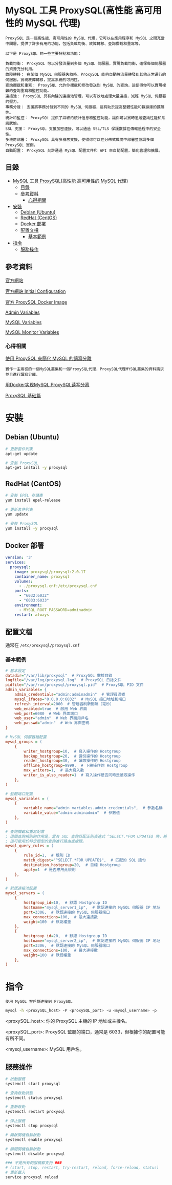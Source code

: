 # MySQL 工具 ProxySQL(高性能 高可用性的 MySQL 代理)

```
ProxySQL 是一個高性能、高可用性的 MySQL 代理，它可以在應用程序和 MySQL 之間充當中間層，提供了許多有用的功能，包括負載均衡、故障轉移、查詢攔截和重寫等。

以下是 ProxySQL 的一些主要特點和功能：

負載均衡： ProxySQL 可以分發流量到多個 MySQL 伺服器，實現負載均衡，確保每個伺服器的資源充分利用。
故障轉移： 在某個 MySQL 伺服器失效時，ProxySQL 能夠自動將流量轉發到其他正常運行的伺服器，實現故障轉移，提高系統的可用性。
查詢攔截和重寫： ProxySQL 允許你攔截和修改發送到 MySQL 的查詢，這使得你可以實現複雜的查詢重寫和監控功能。
連接池： ProxySQL 具有內建的連接池管理，可以有效地處理大量連接，減輕 MySQL 伺服器的壓力。
事務分發： 支援將事務分發到不同的 MySQL 伺服器，這有助於提高整體性能和數據庫的擴展性。
統計和監控： ProxySQL 提供了詳細的統計信息和監控功能，讓你可以實時追蹤查詢性能和系統狀態。
SSL 支援： ProxySQL 支援加密連接，可以通過 SSL/TLS 保護數據在傳輸過程中的安全性。
多機房部署： ProxySQL 具有多機房支援，使得你可以在分佈式環境中部署並協調多個 ProxySQL 實例。
自動配置： ProxySQL 允許通過 MySQL 配置文件和 API 來自動配置，簡化管理和擴展。
```

## 目錄

- [MySQL 工具 ProxySQL(高性能 高可用性的 MySQL 代理)](#mysql-工具-proxysql高性能-高可用性的-mysql-代理)
	- [目錄](#目錄)
	- [參考資料](#參考資料)
		- [心得相關](#心得相關)
- [安裝](#安裝)
	- [Debian (Ubuntu)](#debian-ubuntu)
	- [RedHat (CentOS)](#redhat-centos)
	- [Docker 部署](#docker-部署)
	- [配置文檔](#配置文檔)
		- [基本範例](#基本範例)
- [指令](#指令)
	- [服務操作](#服務操作)

## 參考資料

[官方網站](https://proxysql.com/)

[官方網站 Initial Configuration](https://proxysql.com/documentation/ProxySQL-Configuration/)

[官方 ProxySQL Docker Image](https://hub.docker.com/r/proxysql/proxysql)

[Admin Variables](https://proxysql.com/Documentation/global-variables/admin-variables/)

[MySQL Variables](https://proxysql.com/Documentation/global-variables/mysql-variables/)

[MySQL Monitor Variables](https://proxysql.com/Documentation/global-variables/mysql-monitor-variables/)

### 心得相關

[使用 ProxySQL 來簡化 MySQL 的讀寫分離](https://blog.yowko.com/proxysql/)

```
實作一主兩從的一個MySQL叢集和一個ProxySQL代理，ProxySQL代理MYSQL叢集的資料請求並且進行讀寫分離。
```

[用Docker实现MySQL ProxySQL读写分离](https://blog.breezelin.cn/practice-mysql-proxysql-docker-compose.html)

[ProxySQL 基础篇](https://www.cnblogs.com/keme/p/12290977.html)

# 安裝

## Debian (Ubuntu)

```bash
# 更新套件列表
apt-get update

# 安裝 ProxySQL
apt-get install -y proxysql
```

## RedHat (CentOS)

```bash
# 安裝 EPEL 存儲庫
yum install epel-release

# 更新套件列表
yum update

# 安裝 ProxySQL
yum install -y proxysql
```

## Docker 部署

```yml
version: '3'
services:
  proxysql:
    image: proxysql/proxysql:2.0.17
    container_name: proxysql
    volumes:
      - ./proxysql.cnf:/etc/proxysql.cnf
    ports:
      - "6032:6032"
      - "6033:6033"
    environment:
      - MYSQL_ROOT_PASSWORD=adminadmin
    restart: always
```

## 配置文檔

通常在 `/etc/proxysql/proxysql.cnf`

### 基本範例

```ini
# 基本設定
datadir="/var/lib/proxysql"  # ProxySQL 數據目錄
logfile="/var/log/proxysql.log"  # ProxySQL 日誌文件
pidfile="/var/run/proxysql/proxysql.pid"  # ProxySQL PID 文件
admin_variables= {
    admin_credentials="admin:adminadmin"  # 管理員憑據
    mysql_ifaces="0.0.0.0:6032"  # MySQL 接口地址和端口
    refresh_interval=2000  # 管理器刷新間隔（毫秒）
    web_enabled=true  # 啟用 Web 界面
    web_port=6080  # Web 界面端口
    web_user="admin"  # Web 界面用戶名
    web_passwd="admin"  # Web 界面密碼
}

# MySQL 伺服器組配置
mysql_groups = (
    {
        writer_hostgroup=10,  # 寫入操作的 Hostgroup
        backup_hostgroup=20,  # 備份操作的 Hostgroup
        reader_hostgroup=30,  # 讀取操作的 Hostgroup
        offline_hostgroup=9999,  # 下線操作的 Hostgroup
        max_writers=1,  # 最大寫入數
        writer_is_also_reader=1  # 寫入操作是否同時是讀取操作
    },
)

# 監聽端口配置
mysql_variables = (
    {
        variable_name="admin_variables.admin_credentials",  # 參數名稱
        variable_value="admin:adminadmin"  # 參數值
    },
)

# 查詢攔截和重寫配置
; 這個查詢規則的作用是，當有 SQL 查詢匹配正則表達式 ^SELECT.*FOR UPDATE$ 時，將該查詢發送到 Hostgroup 20。
; 這可能用於特定類型的查詢進行路由或處理。
mysql_query_rules = (
    {
        rule_id=1,  # 規則 ID
        match_digest="^SELECT.*FOR UPDATE$",  # 匹配的 SQL 語句
        destination_hostgroup=20,  # 目標 Hostgroup
        apply=1  # 是否應用此規則
    },
)

# 默認連接池配置
mysql_servers = (
    {
        hostgroup_id=10,  # 默認 Hostgroup ID
        hostname="mysql_server1_ip",  # 默認連接的 MySQL 伺服器 IP 地址
        port=3306,  # 默認連接的 MySQL 伺服器端口
        max_connections=100,  # 最大連接數
        weight=100  # 默認權重
    },
    {
        hostgroup_id=20,  # 默認 Hostgroup ID
        hostname="mysql_server2_ip",  # 默認連接的 MySQL 伺服器 IP 地址
        port=3306,  # 默認連接的 MySQL 伺服器端口
        max_connections=100,  # 最大連接數
        weight=100  # 默認權重
    },
)
```

# 指令

`使用 MySQL 客戶端連接到 ProxySQL`

```bash
mysql -h <proxySQL_host> -P <proxySQL_port> -u <mysql_username> -p
```

<proxySQL_host>: 你的 ProxySQL 主機的 IP 地址或主機名。

<proxySQL_port>: ProxySQL 監聽的端口，通常是 6033，但根據你的配置可能有所不同。

<mysql_username>: MySQL 用戶名。

## 服務操作

```bash
# 啟動服務
systemctl start proxysql

# 查詢啟動狀態
systemctl status proxysql

# 重新啟動
systemctl restart proxysql

# 停止服務
systemctl stop proxysql

# 開啟開機自動啟動
systemctl enable proxysql

# 關閉開機自動啟動
systemctl disable proxysql

### 不是所有的服務都支持 ###
# (start, stop, restart, try-restart, reload, force-reload, status)
# 重新載入
service proxysql reload
```
